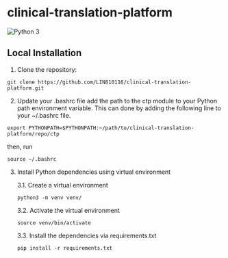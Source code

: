 # clinical-translation-platform

![Python 3](https://img.shields.io/badge/Python->=3.8-blue)


## Local Installation

1. Clone the repository:

```commandline
git clone https://github.com/LIN810116/clinical-translation-platform.git
```

2. Update your .bashrc file
add the path to the ctp module to your Python path environment variable. 
This can done by adding the following line to your ~/.bashrc file.
```
export PYTHONPATH=$PYTHONPATH:~/path/to/clinical-translation-platform/repo/ctp
```
then, run
```commandline
source ~/.bashrc
```

3. Install Python dependencies using virtual environment
    
    3.1. Create a virtual environment
    
    ```commandline
    python3 -m venv venv/
    ```
   
    3.2. Activate the virtual environment
    
    ```commandline
    source venv/bin/activate
    ```
   
    3.3. Install the dependencies via requirements.txt
    
    ```commandline
    pip install -r requirements.txt
    ```
